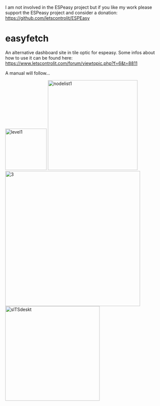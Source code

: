 I am not involved in the ESPeasy project but if you like my work please support the ESPeasy project and consider a donation: 
https://github.com/letscontrolit/ESPEasy

# easyfetch
An alternative dashboard site in tile optic for espeasy.
Some infos about how to use it can be found here: https://www.letscontrolit.com/forum/viewtopic.php?f=6&t=8811

A manual will follow...

<img width="131" alt="level1" src="https://user-images.githubusercontent.com/33860956/151799468-3334ad98-c723-461a-8e8b-644e23a7b0a0.png">

<img width="284" alt="nodelist1" src="https://user-images.githubusercontent.com/33860956/151799488-4ca0f309-cd08-4fc5-a6ef-adbbb9227801.png">

<img width="427" alt="3" src="https://user-images.githubusercontent.com/33860956/151797448-76b2bf5a-bd93-4129-9d2d-f6e2dcb56b34.png">
<img width="299" alt="slTSdeskt" src="https://user-images.githubusercontent.com/33860956/151797302-c1c4914b-4e4a-46c2-bb77-0493db420090.png">
